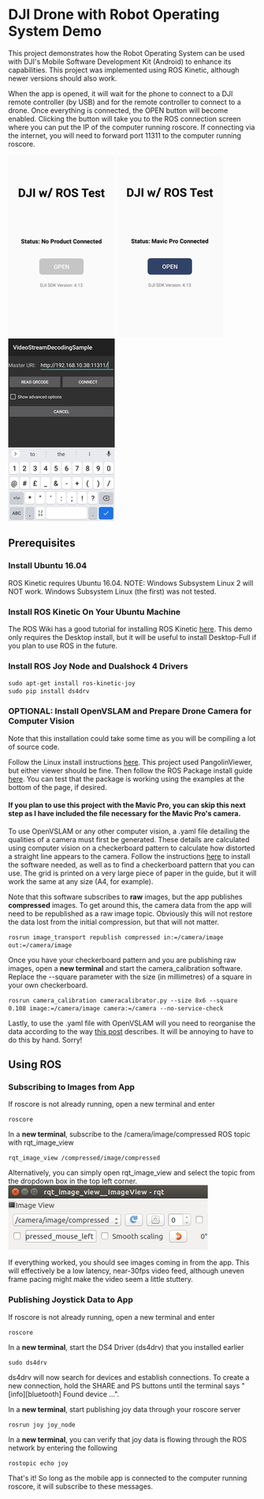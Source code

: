 # DJI Drone with Robot Operating System Demo
This project demonstrates how the Robot Operating System can be used with DJI's Mobile Software Development Kit (Android) to enhance its capabilities. This project
was implemented using ROS Kinetic, although newer versions should also work. 

When the app is opened, it will wait for the phone to connect to a DJI remote controller (by USB) and for the remote controller to connect to a drone. Once everything is connected, the OPEN button will become enabled. Clicking the button will take you to the ROS connection screen where you can put the IP of the computer running roscore. If connecting via the internet, you will need to forward port 11311 to the computer running roscore.

![No Drone Connected](/images/homescreen1.jpg) ![Drone Connected](/images/homescreen2.jpg) ![ROS Connect Screen](/images/rosscreen.jpg)

## Prerequisites
### Install Ubuntu 16.04
ROS Kinetic requires Ubuntu 16.04. NOTE: Windows Subsystem Linux 2 will NOT work. Windows Subsystem Linux (the first) was not tested.

### Install ROS Kinetic On Your Ubuntu Machine
The ROS Wiki has a good tutorial for installing ROS Kinetic [here](http://wiki.ros.org/kinetic/Installation/Ubuntu). This demo only requires the Desktop install, 
but it will be useful to install Desktop-Full if you plan to use ROS in the future.

### Install ROS Joy Node and Dualshock 4 Drivers

```shell
sudo apt-get install ros-kinetic-joy
sudo pip install ds4drv
```

### OPTIONAL: Install OpenVSLAM and Prepare Drone Camera for Computer Vision
Note that this installation could take some time as you will be compiling a lot of source code.

Follow the Linux install instructions [here](https://openvslam.readthedocs.io/en/master/installation.html). This project used PangolinViewer, but either viewer
should be fine. Then follow the ROS Package install guide [here](https://openvslam.readthedocs.io/en/master/ros_package.html). You can test that the package is 
working using the examples at the bottom of the page, if desired.

#### If you plan to use this project with the Mavic Pro, you can skip this next step as I have included the file necessary for the Mavic Pro's camera.

To use OpenVSLAM or any other computer vision, a .yaml file detailing the qualities of a camera must first be generated. These details are calculated using computer vision on a checkerboard pattern to calculate how distorted a straight line appears to the camera. Follow the instructions [here](http://wiki.ros.org/camera_calibration/Tutorials/MonocularCalibration) to install the software needed, as well as to find a checkerboard pattern that you can use. The grid is printed on a very large piece of paper in the guide, but it will work the same at any size (A4, for example).

Note that this software subscribes to **raw** images, but the app publishes **compressed** images. To get around this, the camera data from the app will need to be republished as a raw image topic. Obviously this will not restore the data lost from the initial compression, but that will not matter.
```shell
rosrun image_transport republish compressed in:=/camera/image out:=/camera/image
```

Once you have your checkerboard pattern and you are publishing raw images, open a **new terminal** and start the camera_calibration software. Replace the --square parameter with the size (in millimetres) of a square in your own checkerboard.
```shell
rosrun camera_calibration cameracalibrator.py --size 8x6 --square 0.108 image:=/camera/image camera:=/camera --no-service-check
```

Lastly, to use the .yaml file with OpenVSLAM will you need to reorganise the data according to the way [this post](https://github.com/xdspacelab/openvslam/issues/110#issuecomment-530214545) describes. It will be annoying to have to do this by hand. Sorry!

## Using ROS
### Subscribing to Images from App
If roscore is not already running, open a new terminal and enter
```shell
roscore
```

In a **new terminal**, subscribe to the /camera/image/compressed ROS topic with rqt_image_view
```shell
rqt_image_view /compressed/image/compressed
```

Alternatively, you can simply open rqt_image_view and select the topic from the dropdown box in the top left corner.
![Using rqt_image_view](/images/rqt_image_view.png) 

If everything worked, you should see images coming in from the app. This will effectively be a low latency, near-30fps video feed, although uneven frame pacing might make the video seem a little stuttery.

### Publishing Joystick Data to App
If roscore is not already running, open a new terminal and enter
```shell
roscore
```

In a **new terminal**, start the DS4 Driver (ds4drv) that you installed earlier
```shell
sudo ds4drv
```
ds4drv will now search for devices and establish connections. To create a new connection, hold the SHARE and PS buttons until the terminal says "[info][bluetooth] Found device ...".

In a **new terminal**, start publishing joy data through your roscore server
```shell
rosrun joy joy_node
```

In a **new terminal**, you can verify that joy data is flowing through the ROS network by entering the following
```shell
rostopic echo joy
```

That's it! So long as the mobile app is connected to the computer running roscore, it will subscribe to these messages.
